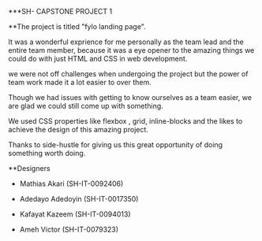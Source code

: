 ***SH- CAPSTONE PROJECT 1

**The project is titled "fylo landing page". 

It was a wonderful exprience for me personally as the team lead and the entire team member, because it was a eye opener to the amazing things we could do with just HTML and CSS in web development.

we were not off challenges when undergoing the project but the power of team work made it a lot easier to over them.

Though we had issues with getting to know ourselves as a team easier, we are glad we could still come up with something.

We used  CSS properties like flexbox , grid, inline-blocks and the likes to achieve the design of this amazing project.

Thanks to side-hustle for giving us this great opportunity of doing something worth doing.

**Designers

- Mathias Akari (SH-IT-0092406)

- Adedayo Adedoyin (SH-IT-0017350)

- Kafayat Kazeem (SH-IT-0094013)

- Ameh Victor (SH-IT-0079323)